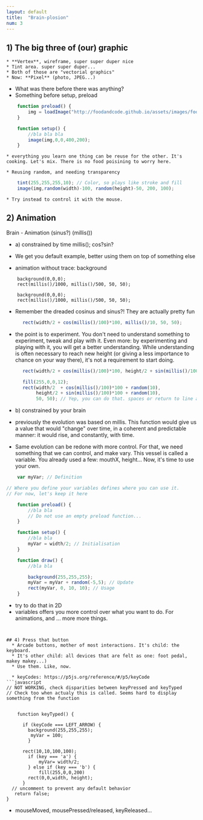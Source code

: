 ```yaml
---
layout: default
title:  "Brain-plosion"
num: 3
---
```


## 1) The big three of (our) graphic
    * **Vertex**, wireframe, super super duper nice
    * Tint area. super super duper...
    * Both of those are "vectorial graphics"
    * Now: **Pixel** (photo, JPEG...) 

 * What was there before there was anything?
 * Something before setup, preload

```javascript
    function preload() {
        img = loadImage("http://foodandcode.github.io/assets/images/footer_back.png");
    }

    function setup() {
        //bla bla bla
        image(img,0,0,400,200);
    }
```


    * everything you learn one thing can be reuse for the other. It's cooking. Let's mix. There is no food poisining to worry here.

    * Reusing random, and needing transparency

```javascript
    tint(255,255,255,10); // Color, so plays like stroke and fill
    image(img,random(width)-100, random(height)-50, 200, 100);
```
    * Try instead to control it with the mouse.


## 2) Animation
Brain   - Animation (sinus?) (millis())
  * a) constrained by time
    millis(); cos?sin?

  * We get you default example, better using them on top of something else
  * animation without trace: background

```javascrit
    background(0,0,0);
    rect(millis()/1000, millis()/500, 50, 50);
```

```javascrit
    background(0,0,0);
    rect(millis()/1000, millis()/500, 50, 50);
```

 * Remember the dreaded cosinus and sinus?! They are actually pretty fun

```javascript
      rect(width/2 + cos(millis()/100)*100, millis()/10, 50, 50);
```
 
 * the point is to experiment. You don't need to understand something to experiment, tweak and play with it. Even more: by experimenting and playing with it, you will get a better understanding. While understanding is often necessary to reach new height (or giving a less importance to chance on your way there), it's not a requirement to start doing.

```javascript
      rect(width/2 + cos(millis()/100)*100, height/2 + sin(millis()/100)*100, 50, 50);
```

```javascript
      fill(255,0,0,12);
      rect(width/2  + cos(millis()/100)*100 + random(10),
           height/2 + sin(millis()/100)*100 + random(10),
           50, 50); // Yep, you can do that. spaces or return to line are the same
```


  * b) constrained by your brain
  
  * previously the evolution was based on millis. This function would give us a value that would "change" over time, in a coherent and predictable manner: it would rise, and constantly, with time.

  * Same evolution can be redone with more control. For that, we need something that we can control, and make vary. This vessel is called a variable. You already used a few: mouthX, height... Now, it's time to use your own.

```javascript
    var myVar; // Definition

// Where you define your variables defines where you can use it.
// For now, let's keep it here

    function preload() {
        //bla bla
        // Do not use an empty preload function...
    }

    function setup() {
        //bla bla
        myVar = width/2; // Initialisation
    }

    function draw() {
        //bla bla

        background(255,255,255);
        myVar = myVar + random(-5,5); // Update
        rect(myVar, 0, 10, 10); // Usage
    }
```

  * try to do that in 2D
  *  variables offers you more control over what you want to do. For animations, and ... more more things.

```


## 4) Press that button
  * Arcade buttons, mother of most interactions. It's child: the keyboard.
  * It's other child: all devices that are felt as one: foot pedal, makey makey...)
  * Use them. Like, now.

  * keyCodes: https://p5js.org/reference/#/p5/keyCode 
```javascript
// NOT WORKING, check disparities between keyPressed and keyTyped
// Check too when actualy this is called. Seems hard to display something from the function


    function keyTyped() {
      
      if (keyCode === LEFT_ARROW) {
        background(255,255,255);
         myVar = 100;
        }
      
      rect(10,10,100,100);
        if (key === 'a') {
            myVar= width/2;
        } else if (key === 'b') {
            fill(255,0,0,200)
        rect(0,0,width, height);
      }
  // uncomment to prevent any default behavior
   return false;
}
```

  * mouseMoved, mousePressed/released, keyReleased...

